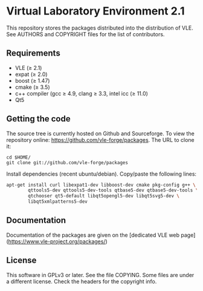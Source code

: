 Virtual Laboratory Environment 2.1
==================================


This repository stores the packages distributed into the distribution of VLE.
See AUTHORS and COPYRIGHT files for the list of contributors.

## Requirements

* VLE (≥ 2.1)
* expat (≥ 2.0)
* boost (≥ 1.47)
* cmake (≥ 3.5)
* c++ compiler (gcc ≥ 4.9, clang ≥ 3.3, intel icc (≥ 11.0)
* Qt5

## Getting the code

The source tree is currently hosted on Github and Sourceforge. To view
the repository online: https://github.com/vle-forge/packages. The URL to
clone it:

```
cd $HOME/
git clone git://github.com/vle-forge/packages
```

Install dependencies (recent ubuntu/debian). Copy/paste the following lines:

```bash
apt-get install curl libexpat1-dev libboost-dev cmake pkg-config g++ \
        qttools5-dev qttools5-dev-tools qtbase5-dev qtbase5-dev-tools \
        qtchooser qt5-default libqt5opengl5-dev libqt5svg5-dev \
        libqt5xmlpatterns5-dev
```

## Documentation

Documentation of the packages are given on the [dedicated VLE web page]
(https://www.vle-project.org/packages/)

## License

This software in GPLv3 or later. See the file COPYING. Some files are under a
different license. Check the headers for the copyright info.
